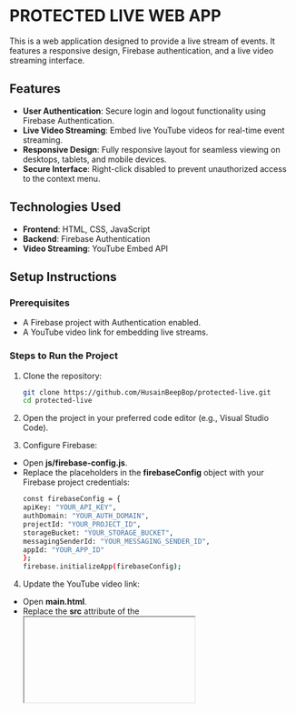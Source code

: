 # PROTECTED LIVE WEB APP

This is a web application designed to provide a live stream of events. It features a responsive design, Firebase authentication, and a live video streaming interface.

## Features

- **User Authentication**: Secure login and logout functionality using Firebase Authentication.
- **Live Video Streaming**: Embed live YouTube videos for real-time event streaming.
- **Responsive Design**: Fully responsive layout for seamless viewing on desktops, tablets, and mobile devices.
- **Secure Interface**: Right-click disabled to prevent unauthorized access to the context menu.

## Technologies Used

- **Frontend**: HTML, CSS, JavaScript
- **Backend**: Firebase Authentication
- **Video Streaming**: YouTube Embed API

## Setup Instructions

### Prerequisites

- A Firebase project with Authentication enabled.
- A YouTube video link for embedding live streams.

### Steps to Run the Project

1. Clone the repository:
   ```bash
   git clone https://github.com/HusainBeepBop/protected-live.git
   cd protected-live
   ```
2. Open the project in your preferred code editor (e.g., Visual Studio Code).

3. Configure Firebase:
- Open **js/firebase-config.js**.
- Replace the placeholders in the **firebaseConfig** object with your Firebase project credentials:
    ```bash
    const firebaseConfig = {
    apiKey: "YOUR_API_KEY",
    authDomain: "YOUR_AUTH_DOMAIN",
    projectId: "YOUR_PROJECT_ID",
    storageBucket: "YOUR_STORAGE_BUCKET",
    messagingSenderId: "YOUR_MESSAGING_SENDER_ID",
    appId: "YOUR_APP_ID"
    };
    firebase.initializeApp(firebaseConfig);
    ```

4. Update the YouTube video link:
- Open **main.html**.
- Replace the **src** attribute of the **<iframe>** in the **.video-container** with your YouTube video link:
    ```bash
    <iframe 
     src="https://www.youtube.com/embed/dQw4w9WgXcQ?controls=1&modestbranding=1&rel=0"
     frameborder="0"
     allowfullscreen
     allow="accelerometer; autoplay; clipboard-write; encrypted-media; gyroscope; picture-in-picture">
    </iframe>
    ```
5. Open the project in a browser:
- Use a local server (e.g., Live Server in VS Code) to serve the files.
- Open **index.html** in your browser.

## Folder Structure

```bash
    HT-nanpura-live/
├── [index.html](http://_vscodecontentref_/1)          # Login page
├── [main.html](http://_vscodecontentref_/2)           # Main live relay page
├── styles/
│   ├── login.css       # Styles for the login page
│   └── main.css        # Styles for the main page
├── js/
│   ├── firebase-config.js # Firebase configuration
│   ├── auth.js         # Authentication logic
│   └── main.js         # Main page logic
└── [README.md](http://_vscodecontentref_/3)           # Project documentation
```
## Usage
1. Open the application in your browser.
2. Log in using your email and password.
3. Once authenticated, you will be redirected to the live relay page.
4. Watch the live stream embedded in the application.

## License
### This project is licensed under the MIT License. Feel free to use and modify it as needed.

#### Notes
- Ensure your Firebase project is properly configured with email/password authentication enabled.
- Replace the YouTube video link with the desired live stream URL.